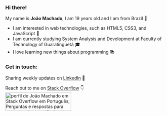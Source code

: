 ### Hi there!

My name is **João Machado**, I am 19 years old and I am from Brazil 💚

* I am interested in web technologies, such as HTML5, CSS3, and JavaScript 🚀
* I am currently studying System Analysis and Development at Faculty of Technology of Guaratinguetá 🎓
* I love learning new things about programming 📚

### Get in touch:
Sharing weekly updates on [LinkedIn](https://www.linkedin.com/in/machado-joao/) 💼 <br>

Reach out to me on [Stack Overflow](https://pt.stackoverflow.com/users/277005/jo%c3%a3o-machado?tab=profile) 👇 <br>
<a href="https://pt.stackoverflow.com/users/277005/jo%c3%a3o-machado"><img src="https://pt.stackoverflow.com/users/flair/277005.png" width="208" height="58" alt="perfil de Jo&#227;o Machado em Stack Overflow em Portugu&#234;s, Perguntas e respostas para programadores profissionais e entusiastas" title="perfil de Jo&#227;o Machado em Stack Overflow em Portugu&#234;s, Perguntas e respostas para programadores profissionais e entusiastas"></a>
